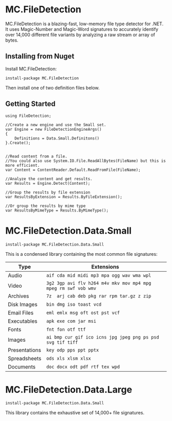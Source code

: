 # MC.FileDetection
MC.FileDetection is a blazing-fast, low-memory file type detector for .NET.
It uses Magic-Number and Magic-Word signatures to accurately identify over
14,000 different file variants by analyzing a raw stream or array of bytes.

## Installing from Nuget
Install MC.FileDetection:
```
install-package MC.FileDetection
```
Then install one of two definition files below.


## Getting Started
```
using FileDetection;

//Create a new engine and use the Small set.
var Engine = new FileDetectionEngineArgs()
{
    Definitions = Data.Small.Definitons()
}.Create();


//Read content from a file.
//You could also use System.IO.File.ReadAllBytes(FileName) but this is more efficient.
var Content = ContentReader.Default.ReadFromFile(FileName);

//Analyze the content and get results.
var Results = Engine.Detect(Content);

//Group the results by file extension
var ResultsByExtension = Results.ByFileExtension();

//Or group the results by mime type
var ResultsByMimeType = Results.ByMimeType();

```

# MC.FileDetection.Data.Small
```
install-package MC.FileDetection.Data.Small
```

This is a condensed library containing the most common file signatures:

| Type          | Extensions
|---------------|-----------
|Audio          | ```aif cda mid midi mp3 mpa ogg wav wma wpl```
|Video          | ```3g2 3gp avi flv h264 m4v mkv mov mp4 mpg mpeg rm swf vob wmv```
|Archives       | ```7z  arj cab deb pkg rar rpm tar.gz z zip```
|Disk Images    | ```bin dmg iso toast vcd```
|Email Files    | ```eml emlx msg oft ost pst vcf```
|Executables    | ```apk exe com jar msi```
|Fonts          | ```fnt fon otf ttf```
|Images         | ```ai bmp cur gif ico icns jpg jpeg png ps psd svg tif tiff```
|Presentations  | ```key odp pps ppt pptx```
|Spreadsheets   | ```ods xls xlsm xlsx```
|Documents      | ```doc docx odt pdf rtf tex wpd```



# MC.FileDetection.Data.Large
```
install-package MC.FileDetection.Data.Small
```

This library contains the exhaustive set of 14,000+ file signatures.
